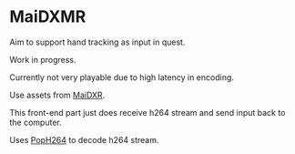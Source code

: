# MaiDXMR

Aim to support hand tracking as input in quest.

Work in progress.

Currently not very playable due to high latency in encoding.

Use assets from [MaiDXR](https://github.com/xiaopeng12138/MaiDXR).

This front-end part just does receive h264 stream and send input back to the computer.

Uses [PopH264](https://github.com/NewChromantics/PopH264) to decode h264 stream.
